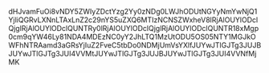 dHJvamFuOi8vNDY5ZWIyZDctYzg2Yy0zNDg0LWJhODUtNGYyNmYwNjQ1YjliQGRvLXNnLTAxLnZ2c29nYS5uZXQ6MTIzNCNSZWxheV8lRjAlOUYlODclQjglRjAlOUYlODclQUNTRy0lRjAlOUYlODclQjglRjAlOUYlODclQUNTR18xMgp0cm9qYW46Ly81NDA4MDEzNC0yY2JhLTQ1MzUtODU5OS05NTY1MGJkOWFhNTRAamd3aGRsYjIuZ2FveC5tbDo0NDMjUmVsYXlfJUYwJTlGJTg3JUJBJUYwJTlGJTg3JUI4VVMtJUYwJTlGJTg3JUJBJUYwJTlGJTg3JUI4VVNfMjMK